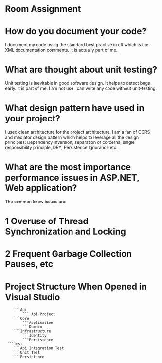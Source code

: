 # Room Assignment 

# How do you document your code?
I document my code using the standard best practise in c# which is the XML documentation comments.
It is actually part of me. 

# What are thought about unit testing?
Unit testing is inevitable in good software design.
It helps to detect bugs early. It is part of me. I am not use i can write any code without unit-testing.

# What design pattern have used in your project?
I used clean architecture for the project architecture. I am a fan of CQRS and mediator design pattern which helps to leverage all the design principles:
Dependency Inversion, separation of corcerns, single responsibility principle, DRY, Persistence Ignorance etc. 

# What are the most importance performance issues in ASP.NET, Web application?
The common know issues are:
# 1 Overuse of Thread Synchronization and Locking
# 2 Frequent Garbage Collection Pauses, etc


# Project Structure When Opened in Visual Studio
```src
    ```Api
        ``` Api Project
    ```Core
        ```Application
        ```Domain
    ```Infrastructure
        ```Identity
        ```Persistence
 ```Test
    ```Api Integration Test
    ```Unit Test
    ```Persistence
    


